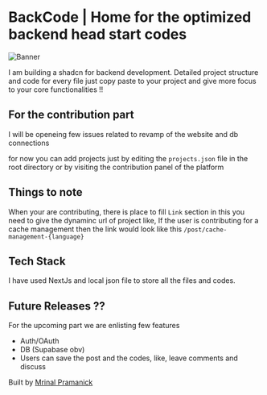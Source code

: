 # BackCode | Home for the optimized backend head start codes

![Banner](./nick/banner.png)

I am building a shadcn for backend development. Detailed project structure and code for every file just copy paste to your project and give more focus to your core functionalities !!

## For the contribution part

I will be openeing few issues related to revamp of the website and db connections 

for now you can add projects just by editing the `projects.json` file in the root directory or by visiting the contribution panel of the platform

## Things to note

When your are contributing, there is place to fill `Link` section in this you need to give the dynaminc url of project like, If the user is contributing for a cache management then the link would look like this `/post/cache-management-{language}`

## Tech Stack

I have used NextJs and local json file to store all the files and codes.

## Future Releases ?? 

For the upcoming part we are enlisting few features
- Auth/OAuth 
- DB (Supabase obv)
- Users can save the post and the codes, like, leave comments and discuss


Built by [Mrinal Pramanick](https://twitter.com/Hi_Mrinal)

